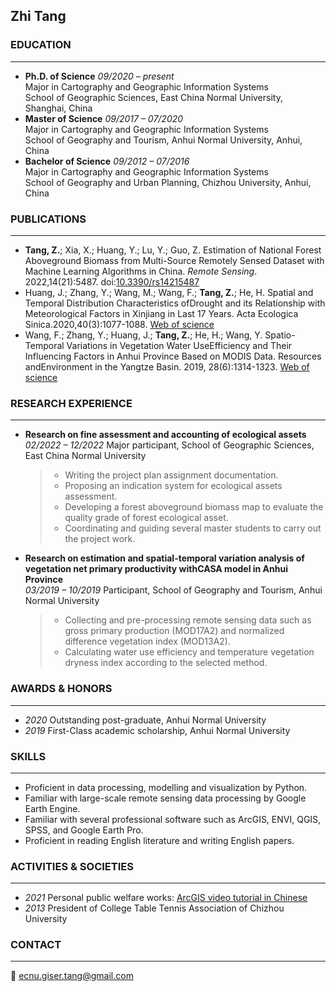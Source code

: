## Zhi Tang

### EDUCATION
---
- **Ph.D. of Science** *09/2020 – present*  
  Major in Cartography and Geographic Information Systems  
  School of Geographic Sciences, East China Normal University, Shanghai, China
- **Master of Science** *09/2017 – 07/2020*  
  Major in Cartography and Geographic Information Systems  
  School of Geography and Tourism, Anhui Normal University, Anhui, China
- **Bachelor of Science** *09/2012 – 07/2016*  
  Major in Cartography and Geographic Information Systems  
  School of Geography and Urban Planning, Chizhou University, Anhui, China

### PUBLICATIONS
---
- **Tang, Z.**; Xia, X.; Huang, Y.; Lu, Y.; Guo, Z. Estimation of National Forest Aboveground Biomass from Multi-Source Remotely Sensed Dataset with Machine Learning Algorithms in China. *Remote Sensing*. 2022,14(21):5487. doi:[10.3390/rs14215487](https://www.mdpi.com/2072-4292/14/21/5487)
- Huang, J.; Zhang, Y.; Wang, M.; Wang, F.; **Tang, Z.**; He, H. Spatial and Temporal Distribution Characteristics ofDrought and its Relationship with Meteorological Factors in Xinjiang in Last 17 Years. Acta Ecologica Sinica.2020,40(3):1077-1088. [Web of science](https://www.webofscience.com/wos/alldb/full-record/CSCD:6674556)
- Wang, F.; Zhang, Y.; Huang, J.; **Tang, Z.**; He, H.; Wang, Y. Spatio-Temporal Variations in Vegetation Water UseEfficiency and Their Influencing Factors in Anhui Province Based on MODIS Data. Resources andEnvironment in the Yangtze Basin. 2019, 28(6):1314-1323. [Web of science](https://www.webofscience.com/wos/alldb/full-record/CSCD:6524646)

### RESEARCH EXPERIENCE
---
- **Research on fine assessment and accounting of ecological assets**  
  *02/2022 – 12/2022* Major participant, School of Geographic Sciences, East China Normal University  
  > + Writing the project plan assignment documentation.
  > + Proposing an indication system for ecological assets assessment.
  > + Developing a forest aboveground biomass map to evaluate the quality grade of forest ecological asset.
  > + Coordinating and guiding several master students to carry out the project work.
- **Research on estimation and spatial-temporal variation analysis of vegetation net primary productivity withCASA model in Anhui Province**  
  *03/2019 – 10/2019* Participant, School of Geography and Tourism, Anhui Normal University  
  > + Collecting and pre-processing remote sensing data such as gross primary production (MOD17A2) and normalized difference vegetation index (MOD13A2).
  > + Calculating water use efficiency and temperature vegetation dryness index according to the selected method.

### AWARDS & HONORS
---
- *2020* Outstanding post-graduate, Anhui Normal University
- *2019* First-Class academic scholarship, Anhui Normal University

### SKILLS
---
- Proficient in data processing, modelling and visualization by Python.
- Familiar with large-scale remote sensing data processing by Google Earth Engine.
- Familiar with several professional software such as ArcGIS, ENVI, QGIS, SPSS, and Google Earth Pro.
- Proficient in reading English literature and writing English papers.

### ACTIVITIES & SOCIETIES
---
- *2021* Personal public welfare works: [ArcGIS video tutorial in Chinese](https://www.bilibili.com/video/BV1w54y1a79R)
- *2013* President of College Table Tennis Association of Chizhou University

### CONTACT
---
:email: ecnu.giser.tang@gmail.com

